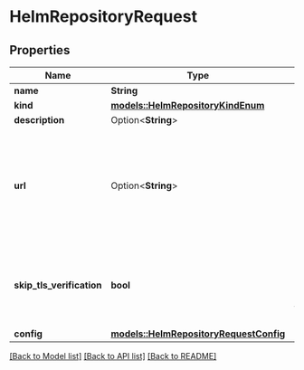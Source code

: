 # HelmRepositoryRequest

## Properties

Name | Type | Description | Notes
------------ | ------------- | ------------- | -------------
**name** | **String** |  | 
**kind** | [**models::HelmRepositoryKindEnum**](HelmRepositoryKindEnum.md) |  | 
**description** | Option<**String**> |  | [optional]
**url** | Option<**String**> | URL of the helm chart repository: * For `OCI`: it must start by oci:// * For `HTTPS`: it must be start by https://  | [optional]
**skip_tls_verification** | **bool** | Bypass tls certificate verification when connecting to repository | 
**config** | [**models::HelmRepositoryRequestConfig**](HelmRepositoryRequest_config.md) |  | 

[[Back to Model list]](../README.md#documentation-for-models) [[Back to API list]](../README.md#documentation-for-api-endpoints) [[Back to README]](../README.md)


